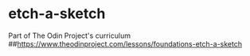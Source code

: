 # etch-a-sketch
Part of The Odin Project's curriculum
##https://www.theodinproject.com/lessons/foundations-etch-a-sketch
